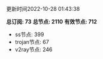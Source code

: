 更新时间2022-10-28 01:43:38

**总订阅: 73**
**总节点: 2110**
**有效节点: 712**
- ss节点: 399
- trojan节点: 67
- v2ray节点: 246
